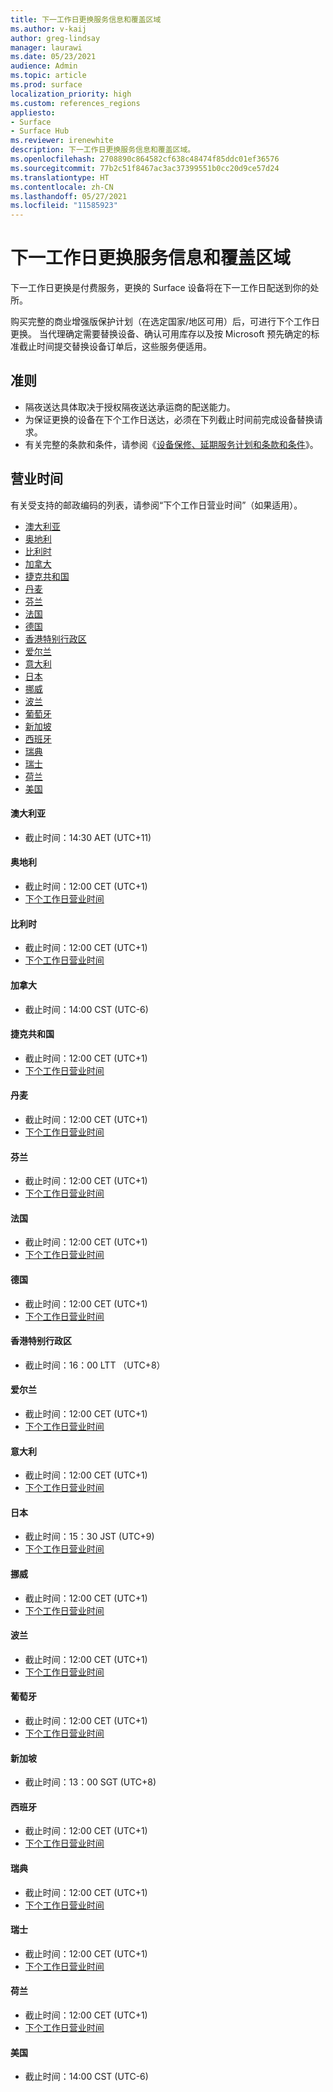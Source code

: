 ```yaml
---
title: 下一工作日更换服务信息和覆盖区域
ms.author: v-kaij
author: greg-lindsay
manager: laurawi
ms.date: 05/23/2021
audience: Admin
ms.topic: article
ms.prod: surface
localization_priority: high
ms.custom: references_regions
appliesto:
- Surface
- Surface Hub
ms.reviewer: irenewhite
description: 下一工作日更换服务信息和覆盖区域。
ms.openlocfilehash: 2708890c864582cf638c48474f85ddc01ef36576
ms.sourcegitcommit: 77b2c51f8467ac3ac37399551b0cc20d9ce57d24
ms.translationtype: HT
ms.contentlocale: zh-CN
ms.lasthandoff: 05/27/2021
ms.locfileid: "11585923"
---
```

# <a name="next-business-day-replacement-information--coverage-areas"></a>下一工作日更换服务信息和覆盖区域

下一工作日更换是付费服务​​，更换的 Surface 设备将在下一工作日配送到你的处所。 

购买完整的商业增强版保护计划（在选定国家/地区可用）后，可进行下个工作日更换。 当代理确定需要替换设备、确认可用库存以及按 Microsoft 预先确定的标准截止时间提交替换设备订单后，这些服务便适用。 

## <a name="guidelines"></a>准则

- 隔夜送达具体取决于授权隔夜送达承运商的配送能力。
- 为保证更换的设备在下个工作日送达，必须在下列截止时间前完成设备替换请求。
- 有关完整的条款和条件，请参阅《[设备保修、延期服务计划和条款和条件](https://support.microsoft.com/topic/warranties-extended-service-plans-and-terms-conditions-for-your-device-eedf7a23-84a7-1a47-480b-0e10503eedf5)》。

## <a name="coverage"></a>营业时间

有关受支持的邮政编码的列表，请参阅“下个工作日营业时间”（如果适用）。 

- [澳大利亚](#australia)
- [奥地利](#austria)
- [比利时](#belgium)
- [加拿大](#canada)
- [捷克共和国](#czech-republic)
- [丹麦](#denmark)
- [芬兰](#finland)
- [法国](#france)
- [德国](#germany)
- [香港特别行政区](#hong-kong)
- [爱尔兰](#ireland)
- [意大利](#italy)
- [日本](#japan)
- [挪威](#norway)
- [波兰](#poland)
- [葡萄牙](#portugal)
- [新加坡](#singapore)
- [西班牙](#spain)
- [瑞典](#sweden)
- [瑞士](#switzerland)
- [荷兰](#the-netherlands)
- [美国](#united-states)


#### <a name="australia"></a>澳大利亚

- 截止时间：14:30 AET (UTC+11)

#### <a name="austria"></a>奥地利

- 截止时间：12:00 CET (UTC+1)
- [下个工作日营业时间](https://download.microsoft.com/download/5/7/5/575447e3-70c1-468b-a714-22d3cded7a6e/NBD%20Coverage%20-%20Austria%20Post%20Codes%20030321.xlsx)

#### <a name="belgium"></a>比利时

- 截止时间：12:00 CET (UTC+1)
- [下个工作日营业时间](https://download.microsoft.com/download/f/b/9/fb95d99c-1403-4ecf-bbde-0bab2af2c2ce/NBD%20Coverage%20-%20Belgium%20Post%20Codes%20030321.xlsx)

#### <a name="canada"></a>加拿大

- 截止时间：14:00 CST (UTC-6)

#### <a name="czech-republic"></a>捷克共和国

- 截止时间：12:00 CET (UTC+1)
- [下个工作日营业时间](https://download.microsoft.com/download/9/2/6/926014cb-38b2-4270-b841-d3dc56f6e341/NBD%20Coverage%20-%20Czech%20Republic%20Post%20Codes%20042821.xlsx)

#### <a name="denmark"></a>丹麦 

- 截止时间：12:00 CET (UTC+1) 
- [下个工作日营业时间](https://download.microsoft.com/download/9/e/6/9e6b4db6-b9f6-412e-a296-a10b5bc6e591/NBD%20Coverage%20-%20Denmark%20Post%20Codes%20030321.xlsx)

#### <a name="finland"></a>芬兰

- 截止时间：12:00 CET (UTC+1)
- [下个工作日营业时间](https://download.microsoft.com/download/b/d/d/bddd01a3-6f8e-4bd2-9549-4dbf0a5aee86/NBD%20Coverage%20-%20Finland%20Post%20Codes%20030321.xlsx)

#### <a name="france"></a>法国

- 截止时间：12:00 CET (UTC+1)
- [下个工作日营业时间](https://download.microsoft.com/download/7/b/0/7b0fa1bb-4c75-474a-83be-6d55e0fa719f/NBD%20Coverage%20-%20France%20Postal%20Codes%20042821.xlsx)

#### <a name="germany"></a>德国

- 截止时间：12:00 CET (UTC+1)
- [下个工作日营业时间](https://download.microsoft.com/download/d/4/f/d4f6c11f-ada2-4400-b502-2e722644427b/NBD%20Coverage%20-%20Germany%20Post%20Codes%20042821.xlsx)

#### <a name="hong-kong"></a>香港特别行政区

- 截止时间：16：00 LTT （UTC+8） 

#### <a name="ireland"></a>爱尔兰

- 截止时间：12:00 CET (UTC+1)
- [下个工作日营业时间](https://download.microsoft.com/download/d/6/f/d6f05276-3657-49d3-8871-a2e445b686ef/NBD%20Coverage%20-%20Ireland%20Post%20Codes%20030321.xlsx)

#### <a name="italy"></a>意大利

- 截止时间：12:00 CET (UTC+1)
- [下个工作日营业时间](https://download.microsoft.com/download/6/9/a/69a57c96-f4ce-4f93-a99a-2469ed737351/NBD%20Coverage%20-%20Italy%20Post%20Codes%20030321.xlsx)

#### <a name="japan"></a>日本

- 截止时间：15：30 JST (UTC+9) 
- [下个工作日营业时间](https://download.microsoft.com/download/c/7/8/c781a035-19f7-4563-9dd9-e8c5f3713342/NBD%20Coverage%20-%20Japan%20Post%20Codes%20060121.xlsx)

#### <a name="norway"></a>挪威

- 截止时间：12:00 CET (UTC+1)
- [下个工作日营业时间](https://download.microsoft.com/download/2/8/0/2803e50f-b7fb-431a-9eb9-efba7fb32260/NBD%20Coverage%20-%20Norway%20Post%20Codes%20032521.xlsx)

#### <a name="poland"></a>波兰

- 截止时间：12:00 CET (UTC+1)
- [下个工作日营业时间](https://download.microsoft.com/download/f/e/8/fe8b9b43-5f72-4cf1-971d-78dd46f8ea1c/NBD%20Coverage%20-%20Poland%20Post%20Codes%20042821.xlsx
)

#### <a name="portugal"></a>葡萄牙

- 截止时间：12:00 CET (UTC+1)
- [下个工作日营业时间](https://download.microsoft.com/download/5/1/4/5146ceeb-651c-4b10-afeb-ea1abb733e33/NBD%20Coverage%20-%20Portugal%20Post%20Codes%20030321.xlsx)

#### <a name="singapore"></a>新加坡

- 截止时间：13：00 SGT (UTC+8) 

#### <a name="spain"></a>西班牙

- 截止时间：12:00 CET (UTC+1)
- [下个工作日营业时间](https://download.microsoft.com/download/6/1/d/61da1e35-e17e-4a67-ab81-27cf7a21f91b/NBD%20Coveragef-%20Spain%20Post%20Codes%20030321.xlsx)

#### <a name="sweden"></a>瑞典

- 截止时间：12:00 CET (UTC+1)
- [下个工作日营业时间](https://download.microsoft.com/download/3/c/8/3c8a0591-2ee9-4742-835f-86b8c79b986f/NBD%20Coverage%20-%20Sweden%20Post%20Codes%20030321.xlsx)

#### <a name="switzerland"></a>瑞士

- 截止时间：12:00 CET (UTC+1)
- [下个工作日营业时间](https://download.microsoft.com/download/e/6/9/e69789ca-4617-4b23-afb2-09529f320de3/NBD%20Coverage%20-%20Switzerland%20Post%20Codes%20030321%20update.xlsx)

#### <a name="the-netherlands"></a>荷兰

- 截止时间：12:00 CET (UTC+1)
- [下个工作日营业时间](https://download.microsoft.com/download/6/3/f/63f2ff4c-3b8f-465e-9498-0878f7ba70f3/NBD%20Coverage%20-%20Netherlands%20Post%20Codes%20042821.xlsx)

#### <a name="united-states"></a>美国 

- 截止时间：14:00 CST (UTC-6)
